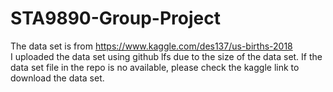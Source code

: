# STA9890-Group-Project

The data set is from https://www.kaggle.com/des137/us-births-2018 <br>
I uploaded the data set using github lfs due to the size of the data set. If the data set file in the repo is no available, please check the kaggle link to download the data set. 
